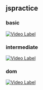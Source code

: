 ## jspractice
### basic
[![Video Label](http://img.youtube.com/vi/KF6t61yuPCY/0.jpg)](https://youtu.be/KF6t61yuPCY)

### intermediate
[![Video Label](http://img.youtube.com/vi/4_WLS9Lj6n4/0.jpg)](https://youtu.be/4_WLS9Lj6n4)

### dom
[![Video Label](https://img.youtube.com/vi/uK6uExrg7Ww/0.jpg)](https://www.youtube.com/playlist?list=PLZKTXPmaJk8JVQv3XSNF8yJMdsxbFrO3S)
